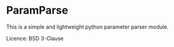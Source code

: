 # ParamParse

This is a simple and lightweight python parameter parser module.

Licence: BSD 3-Clause
